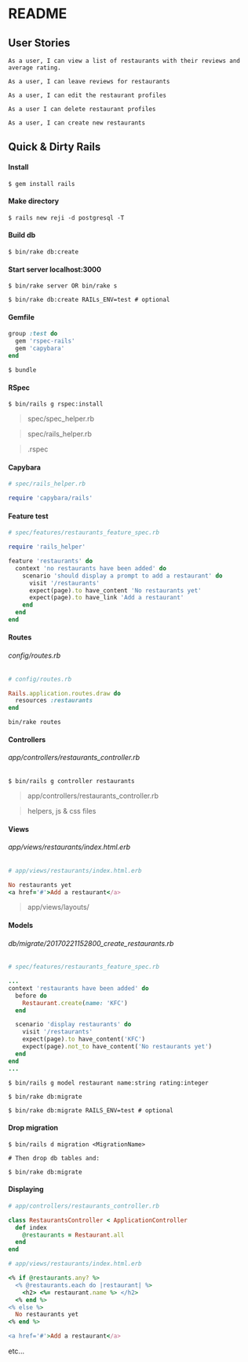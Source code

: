 # README

## User Stories
```
As a user, I can view a list of restaurants with their reviews and average rating.

As a user, I can leave reviews for restaurants

As a user, I can edit the restaurant profiles

As a user I can delete restaurant profiles

As a user, I can create new restaurants

```

## Quick & Dirty Rails

#### Install

```
$ gem install rails
```

#### Make directory

```
$ rails new reji -d postgresql -T
```

#### Build db

```
$ bin/rake db:create
```

#### Start server localhost:3000

```
$ bin/rake server OR bin/rake s

$ bin/rake db:create RAILs_ENV=test # optional
```

#### Gemfile

```ruby
group :test do
  gem 'rspec-rails'
  gem 'capybara'
end
```

```
$ bundle
```

#### RSpec

```
$ bin/rails g rspec:install
```

> spec/spec_helper.rb

> spec/rails_helper.rb

> .rspec

#### Capybara

``` ruby
# spec/rails_helper.rb

require 'capybara/rails'
```

#### Feature test

``` ruby
# spec/features/restaurants_feature_spec.rb

require 'rails_helper'

feature 'restaurants' do
  context 'no restaurants have been added' do
    scenario 'should display a prompt to add a restaurant' do
      visit '/restaurants'
      expect(page).to have_content 'No restaurants yet'
      expect(page).to have_link 'Add a restaurant'
    end
  end
end
```

#### Routes

###### config/routes.rb

``` ruby
# config/routes.rb

Rails.application.routes.draw do
  resources :restaurants
end
```

```
bin/rake routes
```

#### Controllers

###### app/controllers/restaurants_controller.rb

```
$ bin/rails g controller restaurants
```

> app/controllers/restaurants_controller.rb

> helpers, js & css files


#### Views

###### app/views/restaurants/index.html.erb

``` ruby
# app/views/restaurants/index.html.erb

No restaurants yet
<a href='#'>Add a restaurant</a>
```

> app/views/layouts/

#### Models

###### db/migrate/20170221152800_create_restaurants.rb

``` ruby
# spec/features/restaurants_feature_spec.rb

...
context 'restaurants have been added' do
  before do
    Restaurant.create(name: 'KFC')
  end

  scenario 'display restaurants' do
    visit '/restaurants'
    expect(page).to have_content('KFC')
    expect(page).not_to have_content('No restaurants yet')
  end
end
...
```

```
$ bin/rails g model restaurant name:string rating:integer

$ bin/rake db:migrate

$ bin/rake db:migrate RAILS_ENV=test # optional

```

#### Drop migration

```
$ bin/rails d migration <MigrationName>

# Then drop db tables and:

$ bin/rake db:migrate
```

#### Displaying

``` ruby
# app/controllers/restaurants_controller.rb

class RestaurantsController < ApplicationController
  def index
    @restaurants = Restaurant.all
  end
end
```

``` ruby
# app/views/restaurants/index.html.erb

<% if @restaurants.any? %>
  <% @restaurants.each do |restaurant| %>
    <h2> <%= restaurant.name %> </h2>
  <% end %>
<% else %>
  No restaurants yet
<% end %>

<a href='#'>Add a restaurant</a>

```

etc...
